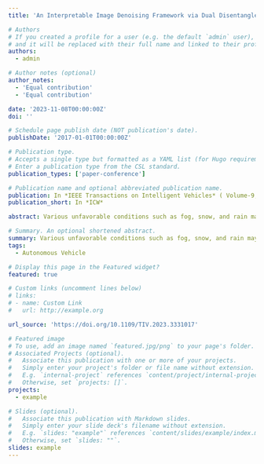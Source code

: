 ```yaml
---
title: 'An Interpretable Image Denoising Framework via Dual Disentangled Representation Learning'

# Authors
# If you created a profile for a user (e.g. the default `admin` user), write the username (folder name) here
# and it will be replaced with their full name and linked to their profile.
authors:
  - admin

# Author notes (optional)
author_notes:
  - 'Equal contribution'
  - 'Equal contribution'

date: '2023-11-08T00:00:00Z'
doi: ''

# Schedule page publish date (NOT publication's date).
publishDate: '2017-01-01T00:00:00Z'

# Publication type.
# Accepts a single type but formatted as a YAML list (for Hugo requirements).
# Enter a publication type from the CSL standard.
publication_types: ['paper-conference']

# Publication name and optional abbreviated publication name.
publication: In *IEEE Transactions on Intelligent Vehicles* ( Volume-9, Issue-1, January 2024)
publication_short: In *ICW*

abstract: Various unfavorable conditions such as fog, snow, and rain may degrade image quality and pose tremendous threats to the safety of autonomous driving. Numerous image-denoising solutions have been proposed to improve visibility under adverse weather conditions. However, previous studies have been limited in robustness, generalization ability, and interpretability as they were designed for specific scenarios. To address this problem, we introduce an interpretable image-denoising framework via Dual Disentangled Representation Learning (DDRL) to enhance robustness and interpretability by decomposing an image into content factors (e.g., objects) and context factors (e.g., weather conditions). DDRL consists of two Disentangled Representation Learning (DRL) blocks. In each DRL block, an input image is deconstructed into the latent content distribution and the weather distribution by minimizing their mutual information. To mitigate the impacts of weather styles, we incorporated a content discriminator and adversarial objectives to learn the decomposable interaction between two DRL blocks. Furthermore, we standardized the weather feature space, enabling our method to apply to various downstream tasks such as diverse degraded image generation. We evaluated DDRL under three weather conditions including fog, rain, and snow. The experimental results demonstrate that DDRL shows competitive performance with good generalization capability and high robustness under numerous weather conditions. Furthermore, quantitative analysis shows that DDRL can capture interpretable variations of weather factors and decompose them for safe and reliable all-weather autonomous driving.

# Summary. An optional shortened abstract.
summary: Various unfavorable conditions such as fog, snow, and rain may degrade image quality and pose tremendous threats to the safety of autonomous driving. Numerous image-denoising solutions have been proposed to improve visibility under adverse weather conditions. However, previous studies have been limited in robustness, generalization ability, and interpretability as they were designed for specific scenarios. To address this problem, we introduce an interpretable image-denoising framework via Dual Disentangled Representation Learning (DDRL) to enhance robustness and interpretability by decomposing an image into content factors (e.g., objects) and context factors (e.g., weather conditions). DDRL consists of two Disentangled Representation Learning (DRL) blocks. In each DRL block, an input image is deconstructed into the latent content distribution and the weather distribution by minimizing their mutual information. To mitigate the impacts of weather styles, we incorporated a content discriminator and adversarial objectives to learn the decomposable interaction between two DRL blocks. Furthermore, we standardized the weather feature space, enabling our method to apply to various downstream tasks such as diverse degraded image generation. We evaluated DDRL under three weather conditions including fog, rain, and snow. The experimental results demonstrate that DDRL shows competitive performance with good generalization capability and high robustness under numerous weather conditions. Furthermore, quantitative analysis shows that DDRL can capture interpretable variations of weather factors and decompose them for safe and reliable all-weather autonomous driving.
tags:
  - Autonomous Vehicle

# Display this page in the Featured widget?
featured: true

# Custom links (uncomment lines below)
# links:
# - name: Custom Link
#   url: http://example.org

url_source: 'https://doi.org/10.1109/TIV.2023.3331017'

# Featured image
# To use, add an image named `featured.jpg/png` to your page's folder.
# Associated Projects (optional).
#   Associate this publication with one or more of your projects.
#   Simply enter your project's folder or file name without extension.
#   E.g. `internal-project` references `content/project/internal-project/index.md`.
#   Otherwise, set `projects: []`.
projects:
  - example

# Slides (optional).
#   Associate this publication with Markdown slides.
#   Simply enter your slide deck's filename without extension.
#   E.g. `slides: "example"` references `content/slides/example/index.md`.
#   Otherwise, set `slides: ""`.
slides: example
---
```

